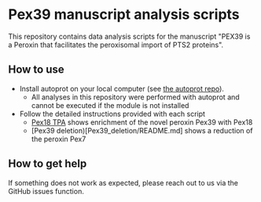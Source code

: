 # Pex39 manuscript analysis scripts
This repository contains data analysis scripts for the manuscript "PEX39 is a Peroxin that facilitates the peroxisomal import of PTS2 proteins".

## How to use

- Install autoprot on your local computer (see [the autoprot repo](https://github.com/ag-warscheid/autoprot)).
  - All analyses in this repository were performed with autoprot and cannot be executed if the module is not installed
- Follow the detailed instructions provided with each script
  - [Pex18 TPA](Pex18_TPA/README.md) shows enrichment of the novel peroxin Pex39 with Pex18
  - [Pex39 deletion)[Pex39_deletion/README.md] shows a reduction of the peroxin Pex7


## How to get help
If something does not work as expected, please reach out to us via the GitHub issues function.